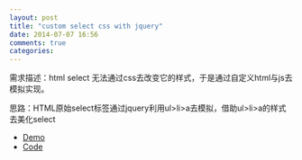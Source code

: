 ```yaml
---
layout: post
title: "custom select css with jquery"
date: 2014-07-07 16:56
comments: true
categories: 
---
```


需求描述：html select 无法通过css去改变它的样式，于是通过自定义html与js去模拟实现。

思路：HTML原始select标签通过jquery利用ul>li>a去模拟，借助ul>li>a的样式去美化select

* [Demo](http://dev.365jinbi.com/simple-select/)
* [Code](https://github.com/wikimo/simple-select)